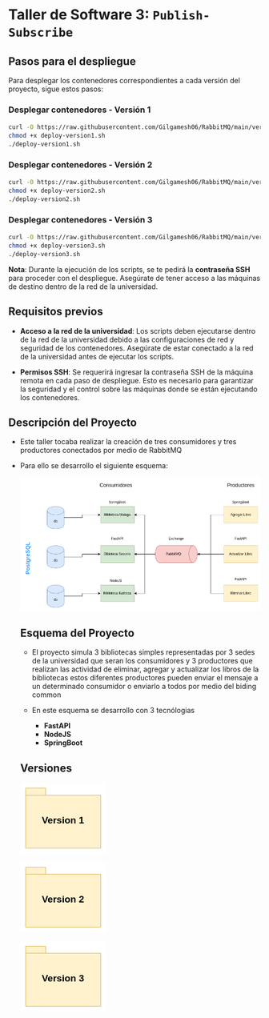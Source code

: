 
# Taller de Software 3: `Publish-Subscribe`

## Pasos para el despliegue

Para desplegar los contenedores correspondientes a cada versión del proyecto, sigue estos pasos:

### Desplegar contenedores - **Versión 1**

```bash
curl -O https://raw.githubusercontent.com/Gilgamesh06/RabbitMQ/main/version1/deploy-version1.sh
chmod +x deploy-version1.sh
./deploy-version1.sh
```

### Desplegar contenedores - **Versión 2**

```bash
curl -O https://raw.githubusercontent.com/Gilgamesh06/RabbitMQ/main/version2/deploy-version2.sh
chmod +x deploy-version2.sh
./deploy-version2.sh
```

### Desplegar contenedores - **Versión 3**

```bash
curl -O https://raw.githubusercontent.com/Gilgamesh06/RabbitMQ/main/version3/deploy-version3.sh
chmod +x deploy-version3.sh
./deploy-version3.sh
```

**Nota**: Durante la ejecución de los scripts, se te pedirá la **contraseña SSH** para proceder con el despliegue. Asegúrate de tener acceso a las máquinas de destino dentro de la red de la universidad.

## Requisitos previos

- **Acceso a la red de la universidad**: Los scripts deben ejecutarse dentro de la red de la universidad debido a las configuraciones de red y seguridad de los contenedores. Asegúrate de estar conectado a la red de la universidad antes de ejecutar los scripts.
  
- **Permisos SSH**: Se requerirá ingresar la contraseña SSH de la máquina remota en cada paso de despliegue. Esto es necesario para garantizar la seguridad y el control sobre las máquinas donde se están ejecutando los contenedores.

## Descripción del Proyecto
* Este taller tocaba realizar la creación de tres consumidores y tres productores conectados por medio de RabbitMQ 
* Para ello se desarrollo el siguiente esquema:

    ![Esquema Proyecto](/images/RabbitMQ.png)

    ## Esquema del Proyecto

    * El proyecto simula 3 bibliotecas simples representadas por 3 sedes de la universidad que seran los consumidores y 3 productores que realizan las actividad de eliminar, agregar y actualizar los libros de la bibliotecas estos diferentes productores pueden enviar el mensaje a un determinado consumidor o enviarlo a todos por medio del biding common

    * En este esquema se desarrollo con 3 tecnólogias 
        * **FastAPI**
        * **NodeJS**
        * **SpringBoot**
    
    ## Versiones

    [![Version 1](/images/Version1.png)](/version1/)

    [![Version 2](/images/Version2.png)](/version2/)

    [![Version 3](/images/Version3.png)]()
